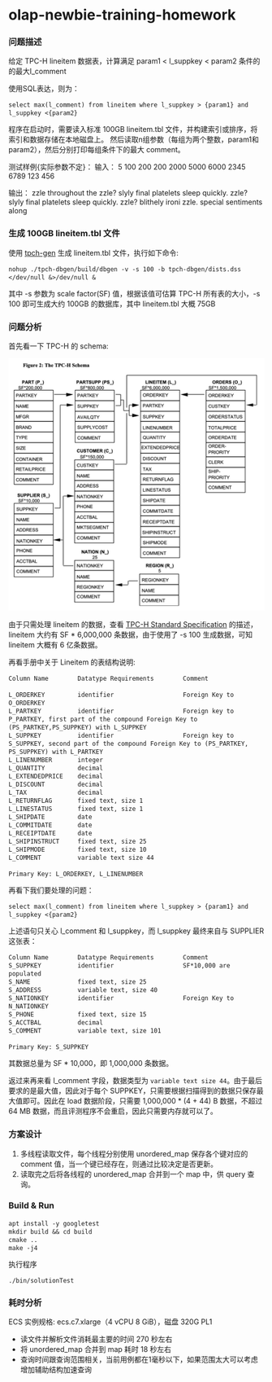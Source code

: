 # olap-newbie-training-homework

### 问题描述

给定 TPC-H lineitem 数据表，计算满足 param1 < l_suppkey < param2 条件的的最大l_comment

使用SQL表达，则为：

```
select max(l_comment) from lineitem where l_suppkey > {param1} and l_suppkey <{param2}
```

程序在启动时，需要读入标准 100GB lineitem.tbl 文件，并构建索引或排序，将索引和数据存储在本地磁盘上。
然后读取n组参数（每组为两个整数，param1和param2），然后分别打印每组条件下的最大 comment。

测试样例{实际参数不定}：
输入：
5
100 200
200 2000
5000 6000
2345 6789
123  456

输出：
zzle throughout the
zzle? slyly final platelets sleep quickly.
zzle? slyly final platelets sleep quickly.
zzle? blithely ironi
zzle. special sentiments along

### 生成 100GB lineitem.tbl 文件

使用 [tpch-gen](https://github.com/eyalroz/tpch-dbgen/) 生成 lineitem.tbl 文件，执行如下命令:

```
nohup ./tpch-dbgen/build/dbgen -v -s 100 -b tpch-dbgen/dists.dss </dev/null &>/dev/null &
```

其中 -s 参数为 scale factor(SF) 值，根据该值可估算 TPC-H 所有表的大小，-s 100 即可生成大约 100GB 的数据库，其中 lineitem.tbl 大概 75GB


### 问题分析

首先看一下 TPC-H 的 schema:

![TPC-H schema](./img/tpch-schema.jpg)

由于只需处理 lineitem 的数据，查看 [TPC-H Standard Specification](http://tpc.org/tpc_documents_current_versions/pdf/tpc-h_v3.0.0.pdf) 的描述，lineitem 大约有 SF * 6,000,000 条数据，由于使用了 -s 100 生成数据，可知 lineitem 大概有 6 亿条数据。

再看手册中关于 Lineitem 的表结构说明:

```
Column Name        Datatype Requirements        Comment

L_ORDERKEY         identifier                   Foreign Key to O_ORDERKEY
L_PARTKEY          identifier                   Foreign key to P_PARTKEY, first part of the compound Foreign Key to (PS_PARTKEY,PS_SUPPKEY) with L_SUPPKEY
L_SUPPKEY          identifier                   Foreign key to S_SUPPKEY, second part of the compound Foreign Key to (PS_PARTKEY, PS_SUPPKEY) with L_PARTKEY
L_LINENUMBER       integer
L_QUANTITY         decimal
L_EXTENDEDPRICE    decimal
L_DISCOUNT         decimal
L_TAX              decimal
L_RETURNFLAG       fixed text, size 1
L_LINESTATUS       fixed text, size 1
L_SHIPDATE         date
L_COMMITDATE       date
L_RECEIPTDATE      date
L_SHIPINSTRUCT     fixed text, size 25
L_SHIPMODE         fixed text, size 10
L_COMMENT          variable text size 44

Primary Key: L_ORDERKEY, L_LINENUMBER
```

再看下我们要处理的问题：

```
select max(l_comment) from lineitem where l_suppkey > {param1} and l_suppkey <{param2}
```

上述语句只关心 l_comment 和 l_suppkey，而 l_suppkey 最终来自与 SUPPLIER 这张表：

```
Column Name        Datatype Requirements        Comment
S_SUPPKEY          identifier                   SF*10,000 are populated
S_NAME             fixed text, size 25
S_ADDRESS          variable text, size 40
S_NATIONKEY        identifier                   Foreign Key to N_NATIONKEY
S_PHONE            fixed text, size 15
S_ACCTBAL          decimal
S_COMMENT          variable text, size 101

Primary Key: S_SUPPKEY
```

其数据总量为 SF * 10,000，即 1,000,000 条数据。

返过来再来看 l_comment 字段，数据类型为 `variable text size 44`。由于最后要求的是最大值，因此对于每个 SUPPKEY，只需要根据扫描得到的数据只保存最大值即可。因此在 load 数据阶段，只需要 1,000,000 * (4 + 44) B 数据，不超过 64 MB 数据，而且评测程序不会重启，因此只需要内存就可以了。

### 方案设计

1. 多线程读取文件，每个线程分别使用 unordered_map 保存各个键对应的 comment 值，当一个键已经存在，则通过比较决定是否更新。
2. 读取完之后将各线程的 unordered_map 合并到一个 map 中，供 query 查询。

### Build & Run

```
apt install -y googletest
mkdir build && cd build
cmake ..
make -j4
```

执行程序

```
./bin/solutionTest
```

### 耗时分析

ECS 实例规格: ecs.c7.xlarge（4 vCPU 8 GiB），磁盘 320G PL1

- 读文件并解析文件消耗最主要的时间 270 秒左右
- 将 unordered_map 合并到 map 耗时 18 秒左右
- 查询时间跟查询范围相关，当前用例都在1毫秒以下，如果范围太大可以考虑增加辅助结构加速查询
